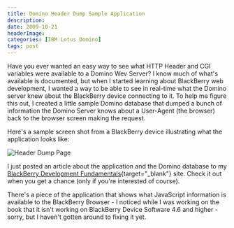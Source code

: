 ```yaml
---
title: Domino Header Dump Sample Application
description: 
date: 2009-10-21
headerImage: 
categories: [IBM Lotus Domino]
tags: post
---
```


Have you ever wanted an easy way to see what HTTP Header and CGI variables were available to a Domino Wev Server? I know much of what's available is documented, but when I started learning about BlackBerry web development, I wanted a way to be able to see in real-time what the Domino server knew about the BlackBerry device connecting to it. To help me figure this out, I created a little sample Domino database that dumped a bunch of information the Domino Server knows about a User-Agent (the browser) back to the browser screen making the request.

Here's a sample screen shot from a BlackBerry device illustrating what the application looks like:

![Header Dump Page](images/2009/jmw08-11.jpg)

I just posted an article about the application and the Domino database to my [BlackBerry Development Fundamentals](https://bbdevfundamentals.com/code-samples/header-dump-domino.html){target="_blank"} site. Check it out when you get a chance (only if you're interested of course).

There's a piece of the application that shows what JavaScript information is available to the BlackBerry Browser - I noticed while I was working on the book that it isn't working on BlackBerry Device Software 4.6 and higher - sorry, but I haven't gotten around to fixing it yet.
